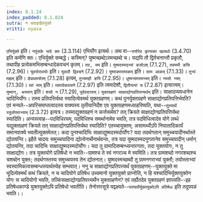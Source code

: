 ```yaml
---
index: 8.1.24
index_padded: 8.1.024
sutra: न चवाहाहैवयुक्ते
vritti: nyasa

---
```

`एभिर्युक्ते` इति। `नपुंसके भावे क्तः` (3.3.114) एभिर्योग इत्यर्थः। अथ वा--`तयोरेव कृत्यक्त खलर्थाः` (3.4.70) इति कर्मणि क्तः। एभिर्युक्ते सम्बद्धे। कस्मिन्? युष्मच्छब्देऽस्मच्छब्दे च। यद्यपि तौ द्विर्वचनान्तौ प्रकृतौ, तथापीह प्रत्येकमभिसम्बन्धादेकवचनं कृतम्। `तव, मम` इति। `युष्मदस्मद्भ्यां ङसोऽश्` (7.1.27), `तवममौ ङसि` (7.2.96)। `युवयोरावयोः` इति। `युवावौ द्विवचने` (7.2.92)। `युष्माकमस्माकम्` इति। `साम आकम्` (7.1.33)। `तुभ्यं मह्यम्` इति। `ङेप्रथमयोरम्` (7.1.28) इत्यम्, `तुभ्यमहौ ङयि` (7.2.95)। `धुष्मभ्यमस्मभ्यम्` इति। `भ्यसो भ्यम्` (7.1.30)। `त्वां माम्` इति। `त्वमावेकवचने` (7.2.97) इति त्वमादेशौ, `द्वितीयायां च` (7.2.87) इत्यात्त्वम्। `युष्मान्, अस्मान्` इति। `शसो न` (7.1.29), `पूर्ववदात्त्वम्`।
`युक्तग्रहणं साक्षाद्योगप्रतिपत्त्यर्थम्` इति। साक्षादव्यवधानेन चादिभिर्योगः। तस्य प्रतिपत्तिर्यथा स्यादित्येवमर्थ युक्तग्रहणम्। कथं पुनर्युक्तग्रहणे साक्षाद्योगप्रतिपत्तिर्भवति? एवं मन्यते--अपरिसमाप्तत्वादस्य वाक्यस्य तृतीयानिर्देश एव युक्तग्रहणमध्याहरिष्यति, यथा--`तुल्यार्थे रतुलोपमाभ्याम्` (2.3.72) इत्यत्र। तस्माद्युक्तग्रहणं न कर्त्तव्यमेव? तत् क्रियते साक्षाद्योगप्रतिपत्तिर्यथा स्यादिति। अन्यस्त्वाह--पदविधिरयम्, पदविधिश्च समर्थानामेव भवति, तत्र पदविधित्वादेव योगे लब्धे यद्युक्तग्रहणं क्रियते तत् साक्षाद्योगप्रतिपत्तिर्यथा स्यादिति? एतच्चायुक्तम्; असामर्थ्येऽपि निघातादिकार्यं समानवाक्ये भवतीत्युक्तमेतत्। कदा पुनश्चादिभिः साक्षाद्युष्मदस्मदोर्योगः? यदा तदर्थगतान् समुच्चयादीनर्थास्ते द्योतयन्ति। इहैते चादयः समुच्चयादिना द्योत्येनार्थेनार्थवन्तः, तत्र यदा युष्मदस्मदनुगतानेव समुच्चयादीन् धर्मान् द्योतयन्ति, तदा चादिभिः साक्षाद्युष्मदस्मदोर्योगः। यदा तु ग्रामादिसम्बन्ध्यन्तरगताः, तदा युक्तयोगः, न तु साक्षाद्योगः। तत्र युक्तयोगे प्रतिषेधो न भवति--ग्रामश्च ते स्वं नगरञ्च मे स्वमिति। तत्र ग्रामशब्दो नगरशब्दश्च चशब्देन युक्तः; तदर्थगस्तस्य समुच्चयस्य तेन द्योतनात्। युष्मदस्मच्छब्दौ तु ग्रामनगराभ्यां युक्तौ; तयोस्ताभ्यां स्वस्वामिकत्वसम्बन्धस्यार्थस्येह सम्भवात्। ननु च साक्षाद्योगप्रतिपत्त्यर्थं युक्तग्रहणम्--युक्तयुक्ते मा भूदित्येवमर्थं कथं क्रियते, न च चादियोगे प्रतिषेध उच्यमानो युक्तयुक्ते प्राप्नोति, न हि यश्चादिभिर्युक्तयुक्तेन योगः स चादियोगो भवति, तत्किंसाक्षाद्योगप्रतिपत्त्यर्थेन युक्तग्रहणेन? एवं तर्ह्येतदेव युक्तग्रहणं ज्ञापयति--इह प्रतिषेधकाण्डे युक्तयुक्तेऽपि प्रतिषेधो भवतीति। तेनोत्तरसूत्रे यद्वक्ष्यते--`पस्यार्थैर्युक्तयुक्तेऽपि प्रतिषेधः` इति तदुपपन्नं भवति।।